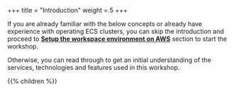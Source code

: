 +++
title = "Introduction"
weight = 5
+++


If you are already familiar with the below concepts or already have experience with operating ECS clusters, you can skip the introduction and proceed to [**Setup the workspace environment on AWS**](/ecs-spot-capacity-providers/workshopsetup.html) section to start the workshop.

Otherwise, you can read through to get an initial understanding of the services, technologies and features used in this workshop.


{{% children  %}}